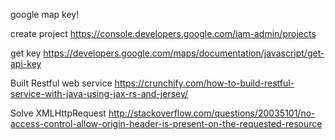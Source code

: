 
google map key!

create project
https://console.developers.google.com/iam-admin/projects

get key
https://developers.google.com/maps/documentation/javascript/get-api-key


Built Restful web service
https://crunchify.com/how-to-build-restful-service-with-java-using-jax-rs-and-jersey/


Solve XMLHttpRequest
http://stackoverflow.com/questions/20035101/no-access-control-allow-origin-header-is-present-on-the-requested-resource
